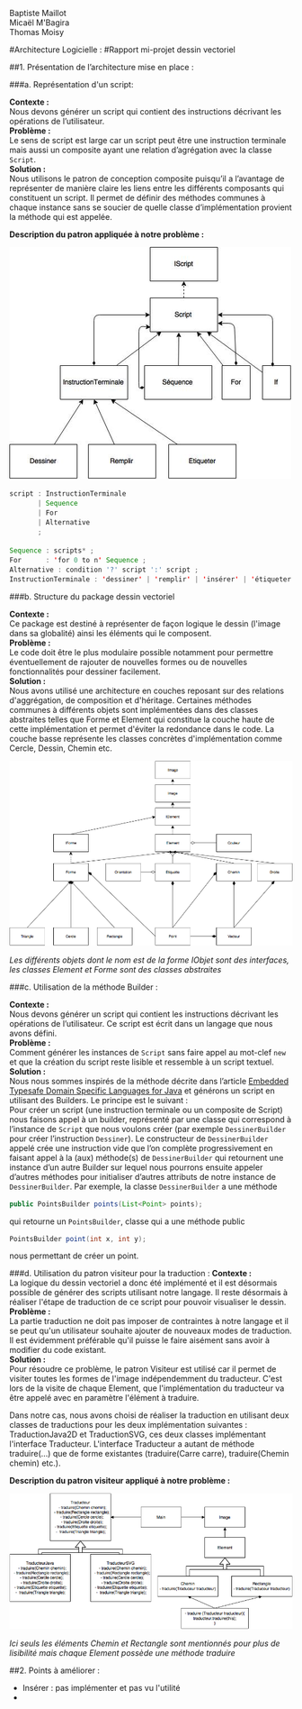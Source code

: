 Baptiste Maillot    
Micaël M'Bagira     
Thomas Moisy

#Architecture Logicielle : 
#Rapport mi-projet dessin vectoriel 



##1. Présentation de l’architecture mise en place :

###a. Représentation d'un script: 

**Contexte :**  
Nous devons générer un script qui contient des instructions décrivant les opérations de l’utilisateur.   
**Problème :**     
Le sens de script est large car un script peut être une instruction terminale mais aussi un composite ayant une relation d’agrégation avec la classe `Script`.  
**Solution :**    
Nous utilisons le patron de conception composite puisqu’il a l’avantage de représenter de manière claire les liens entre les différents composants qui constituent un script.  Il permet de définir des méthodes communes à chaque instance sans se soucier de quelle classe d’implémentation provient la méthode qui est appelée.    
    
    

    
      
**Description du patron appliquée à notre problème :**


![alt text](arch.jpg)

````java
script : InstructionTerminale
       | Sequence
       | For
       | Alternative
       ;

Sequence : scripts* ;
For      : 'for 0 to n' Sequence ;
Alternative : condition '?' script ':' script ;
InstructionTerminale : 'dessiner' | 'remplir' | 'insérer' | 'étiqueter' ;
````

###b. Structure du package dessin vectoriel


**Contexte :**  
Ce package est destiné à représenter de façon logique le dessin (l'image dans sa globalité) ainsi les éléments qui le composent.    
**Problème :**    
Le code doit être le plus modulaire possible notamment pour permettre éventuellement de rajouter de nouvelles formes ou de nouvelles fonctionnalités pour dessiner facilement.    
**Solution :**    
Nous avons utilisé une architecture en couches reposant sur des relations d'aggrégation, de composition et d'héritage. Certaines méthodes communes à différents objets sont implémentées dans des classes abstraites telles que Forme et Element qui constitue la couche haute de cette implémentation et permet d'éviter la redondance dans le code. La couche basse représente les classes concrètes d'implémentation comme Cercle, Dessin, Chemin etc.

![alt text](UML_dessin_vectoriel_nouveau.png)

*Les différents objets dont le nom est de la forme IObjet sont des interfaces, les classes Element et Forme sont des classes abstraites*


###c. Utilisation de la méthode Builder :

**Contexte :**  
Nous devons générer un script qui contient les instructions décrivant les opérations de l’utilisateur. Ce script est écrit dans un langage que nous avons défini.  
**Problème :**    
Comment générer les instances de `Script` sans faire appel au mot-clef `new` et que la création du script reste lisible et ressemble à un script textuel.  
**Solution :**    
Nous nous sommes inspirés de la méthode décrite dans l’article [Embedded Typesafe Domain Specific Languages for Java](http://citeseerx.ist.psu.edu/viewdoc/summary;?doi=10.1.1.180.4784) et générons un script en utilisant des Builders. Le principe est le suivant :  
	Pour créer un script (une instruction terminale ou un composite de Script) nous faisons appel à un builder, représenté par une classe qui correspond à l’instance de `Script` que nous voulons créer (par exemple `DessinerBuilder` pour créer l’instruction `Dessiner`). Le constructeur de `DessinerBuilder` appelé crée une instruction vide que l’on complète progressivement en faisant appel à la (aux) méthode(s) de `DessinerBuilder` qui retournent une instance d’un autre Builder sur lequel nous pourrons ensuite appeler d’autres méthodes pour initialiser d’autres attributs de notre instance de `DessinerBuilder`.
Par exemple, la classe `DessinerBuilder` a une méthode 

````java
public PointsBuilder points(List<Point> points);
````
qui retourne un `PointsBuilder`, classe qui a une méthode public 

````java
PointsBuilder point(int x, int y);
````
nous permettant de créer un point.

###d. Utilisation du patron visiteur pour la traduction :
**Contexte :**  
La logique du dessin vectoriel a donc été implémenté et il est désormais possible de générer des scripts utilisant notre langage. Il reste désormais à réaliser l'étape de traduction de ce script pour pouvoir visualiser le dessin.    
**Problème :**     
La partie traduction ne doit pas imposer de contraintes à notre langage et il se peut qu'un utilisateur souhaite ajouter de nouveaux modes de traduction. Il est évidemment préférable qu'il puisse le faire aisément sans avoir à modifier du code existant.    
**Solution :**    
Pour résoudre ce problème, le patron Visiteur est utilisé car il permet de visiter toutes les formes de l'image indépendemment du traducteur. C'est lors de la visite de chaque Element, que l'implémentation du traducteur va être appelé avec en paramètre l'élément à traduire.

Dans notre cas, nous avons choisi de réaliser la traduction en utilisant deux classes de traductions pour les deux implémentation suivantes : TraductionJava2D et TraductionSVG, ces deux classes implémentant l'interface Traducteur. L'interface Traducteur a autant de méthode traduire(…) que de forme existantes (traduire(Carre carre), traduire(Chemin chemin) etc.).

**Description du patron visiteur appliqué à notre problème :**     

![alt text](Visiteur.png)

*Ici seuls les éléments Chemin et Rectangle sont mentionnés pour plus de lisibilité mais chaque Element possède une méthode traduire*

##2. Points à améliorer :

- Insérer : pas implémenter et pas vu l'utilité
- 